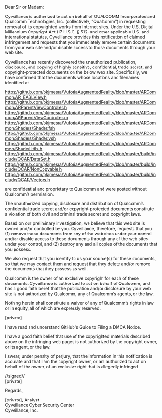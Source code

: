 Dear Sir or Madam:

Cyveillance is authorized to act on behalf of QUALCOMM Incorporated and Qualcomm Technologies, Inc. (collectively, “Qualcomm”) in requesting removal of its copyrighted works from Internet sites. Under the U.S. Digital Millennium Copyright Act (17 U.S.C. § 512) and other applicable U.S. and international statutes, Cyveillance provides this notification of claimed infringement and requests that you immediately remove certain documents from your web site and/or disable access to those documents through your web site.

Cyveillance has recently discovered the unauthorized publication, disclosure, and copying of highly sensitive, confidential, trade secret, and copyright-protected documents on the below web site. Specifically, we have confirmed that the documents whose locations and filenames identified at

https://github.com/pkjmesra/VuforiaAugmentedReality/blob/master/ARCommon/AR_EAGLView.h  
https://github.com/pkjmesra/VuforiaAugmentedReality/blob/master/ARCommon/ARParentViewController.h  
https://github.com/pkjmesra/VuforiaAugmentedReality/blob/master/ARCommon/ARParentViewController.m  
https://github.com/pkjmesra/VuforiaAugmentedReality/blob/master/ARCommon/Shaders/Shader.fsh  
https://github.com/pkjmesra/VuforiaAugmentedReality/blob/master/ARCommon/Shaders/Shader.vsh  
https://github.com/pkjmesra/VuforiaAugmentedReality/blob/master/ARCommon/ShaderUtils.h  
https://github.com/pkjmesra/VuforiaAugmentedReality/blob/master/build/include/QCAR/DataSet.h  
https://github.com/pkjmesra/VuforiaAugmentedReality/blob/master/build/include/QCAR/NonCopyable.h  
https://github.com/pkjmesra/VuforiaAugmentedReality/blob/master/build/include/QCAR/Vectors.h  

are confidential and proprietary to Qualcomm and were posted without Qualcomm’s permission.

The unauthorized copying, disclosure and distribution of Qualcomm’s confidential trade secret and/or copyright-protected documents constitute a violation of both civil and criminal trade secret and copyright laws.

Based on our preliminary investigation, we believe that this web site is owned and/or controlled by you. Cyveillance, therefore, requests that you (1) remove these documents from any of the web sites under your control and/or disable access to these documents through any of the web sites under your control, and (2) destroy any and all copies of the documents that you possess.

We also request that you identify to us your source(s) for these documents, so that we may contact them and request that they delete and/or remove the documents that they possess as well.

Qualcomm is the owner of an exclusive copyright for each of these documents. Cyveillance is authorized to act on behalf of Qualcomm, and has a good faith belief that the publication and/or disclosure by your web site is not authorized by Qualcomm, any of Qualcomm’s agents, or the law.

Nothing herein shall constitute a waiver of any of Qualcomm’s rights in law or in equity, all of which are expressly reserved.

[private]  

I have read and understand GitHub's Guide to Filing a DMCA Notice.

I have a good faith belief that use of the copyrighted materials described above on the infringing web pages is not authorized by the copyright owner, or its agent, or the law.

I swear, under penalty of perjury, that the information in this notification is accurate and that I am the copyright owner, or am authorized to act on behalf of the owner, of an exclusive right that is allegedly infringed.

//signed//  
[private]

Regards,

[private], Analyst  
Cyveillance Cyber Security Center  
Cyveillance, Inc.
